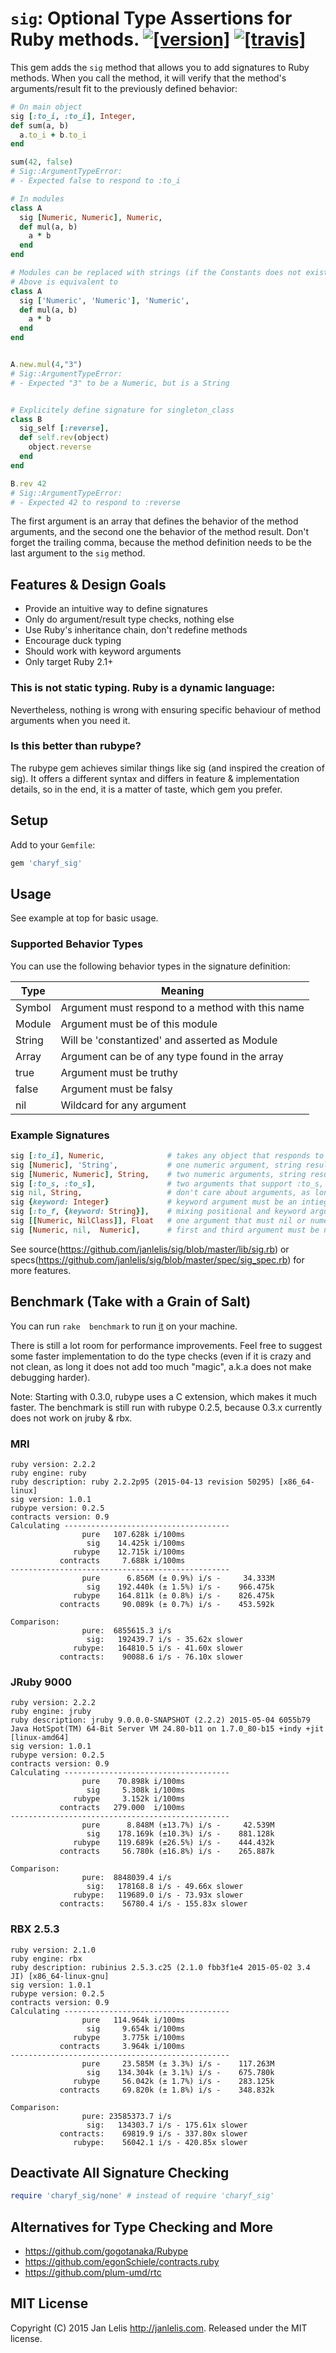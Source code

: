 # `sig`: Optional Type Assertions for Ruby methods. [![[version]](https://badge.fury.io/rb/sig.svg)](http://badge.fury.io/rb/sig)  [![[travis]](https://travis-ci.org/janlelis/sig.png)](https://travis-ci.org/janlelis/sig)

This gem adds the `sig` method that allows you to add signatures to Ruby methods. When you call the method, it will verify that the method's arguments/result fit to the previously defined behavior:

```ruby
# On main object
sig [:to_i, :to_i], Integer,
def sum(a, b)
  a.to_i + b.to_i
end

sum(42, false)
# Sig::ArgumentTypeError:
# - Expected false to respond to :to_i

# In modules
class A
  sig [Numeric, Numeric], Numeric,
  def mul(a, b)
    a * b
  end
end

# Modules can be replaced with strings (if the Constants does not exist at the time of interpretation)
# Above is equivalent to
class A
  sig ['Numeric', 'Numeric'], 'Numeric',
  def mul(a, b)
    a * b
  end
end


A.new.mul(4,"3")
# Sig::ArgumentTypeError:
# - Expected "3" to be a Numeric, but is a String


# Explicitely define signature for singleton_class
class B
  sig_self [:reverse],
  def self.rev(object)
    object.reverse
  end
end

B.rev 42
# Sig::ArgumentTypeError:
# - Expected 42 to respond to :reverse
```

The first argument is an array that defines the behavior of the method arguments, and the second one the behavior of the method result. Don't forget the trailing comma, because the method definition needs to be the last argument to the `sig` method.

## Features & Design Goals
* Provide an intuitive way to define signatures
* Only do argument/result type checks, nothing else
* Use Ruby's inheritance chain, don't redefine methods
* Encourage duck typing
* Should work with keyword arguments
* Only target Ruby 2.1+

### This is not static typing. Ruby is a dynamic language:

Nevertheless, nothing is wrong with ensuring specific behaviour of method arguments when you need it.

### Is this better than rubype?

The rubype gem achieves similar things like sig (and inspired the creation of sig). It offers a different syntax and differs in feature & implementation details, so in the end, it is a matter of taste, which gem you prefer.

## Setup

Add to your `Gemfile`:

```ruby
gem 'charyf_sig'
```

## Usage

See example at top for basic usage.

### Supported Behavior Types

You can use the following behavior types in the signature definition:

Type    | Meaning
------- | -------
Symbol  | Argument must respond to a method with this name
Module  | Argument must be of this module
String  | Will be 'constantized' and asserted as Module
Array   | Argument can be of any type found in the array
true    | Argument must be truthy
false   | Argument must be falsy
nil     | Wildcard for any argument

### Example Signatures

```ruby
sig [:to_i], Numeric,              # takes any object that responds to :to_i as argument, numeric result
sig [Numeric], 'String',           # one numeric argument, string result
sig [Numeric, Numeric], String,    # two numeric arguments, string result
sig [:to_s, :to_s],                # two arguments that support :to_s, don't care about result
sig nil, String,                   # don't care about arguments, as long result is string
sig {keyword: Integer}             # keyword argument must be an intieger
sig [:to_f, {keyword: String}],    # mixing positional and keyword arguments is possible
sig [[Numeric, NilClass]], Float   # one argument that must nil or numeric, result must be float
sig [Numeric, nil,  Numeric],      # first and third argument must be numeric, don't care about type of second
```

See source(https://github.com/janlelis/sig/blob/master/lib/sig.rb) or specs(https://github.com/janlelis/sig/blob/master/spec/sig_spec.rb) for more features.

## Benchmark (Take with a Grain of Salt)

You can run `rake  benchmark` to run [it](https://github.com/janlelis/sig/blob/v1.0.1/Rakefile#L33-L148) on your machine.

There is still a lot room for performance improvements. Feel free to suggest some faster implementation to do the type checks (even if it is crazy and not clean, as long it does not add too much "magic", a.k.a does not make debugging harder).

Note: Starting with 0.3.0, rubype uses a C extension, which makes it much faster. The benchmark is still run with rubype 0.2.5, because 0.3.x currently does not work on jruby & rbx.

### MRI

```
ruby version: 2.2.2
ruby engine: ruby
ruby description: ruby 2.2.2p95 (2015-04-13 revision 50295) [x86_64-linux]
sig version: 1.0.1
rubype version: 0.2.5
contracts version: 0.9
Calculating -------------------------------------
                pure   107.628k i/100ms
                 sig    14.425k i/100ms
              rubype    12.715k i/100ms
           contracts     7.688k i/100ms
-------------------------------------------------
                pure      6.856M (± 0.9%) i/s -     34.333M
                 sig    192.440k (± 1.5%) i/s -    966.475k
              rubype    164.811k (± 0.8%) i/s -    826.475k
           contracts     90.089k (± 0.7%) i/s -    453.592k

Comparison:
                pure:  6855615.3 i/s
                 sig:   192439.7 i/s - 35.62x slower
              rubype:   164810.5 i/s - 41.60x slower
           contracts:    90088.6 i/s - 76.10x slower
```

### JRuby 9000

```
ruby version: 2.2.2
ruby engine: jruby
ruby description: jruby 9.0.0.0-SNAPSHOT (2.2.2) 2015-05-04 6055b79 Java HotSpot(TM) 64-Bit Server VM 24.80-b11 on 1.7.0_80-b15 +indy +jit [linux-amd64]
sig version: 1.0.1
rubype version: 0.2.5
contracts version: 0.9
Calculating -------------------------------------
                pure    70.898k i/100ms
                 sig     5.308k i/100ms
              rubype     3.152k i/100ms
           contracts   279.000  i/100ms
-------------------------------------------------
                pure      8.848M (±13.7%) i/s -     42.539M
                 sig    178.169k (±10.3%) i/s -    881.128k
              rubype    119.689k (±26.5%) i/s -    444.432k
           contracts     56.780k (±16.8%) i/s -    265.887k

Comparison:
                pure:  8848039.4 i/s
                 sig:   178168.8 i/s - 49.66x slower
              rubype:   119689.0 i/s - 73.93x slower
           contracts:    56780.4 i/s - 155.83x slower
```

### RBX 2.5.3

```
ruby version: 2.1.0
ruby engine: rbx
ruby description: rubinius 2.5.3.c25 (2.1.0 fbb3f1e4 2015-05-02 3.4 JI) [x86_64-linux-gnu]
sig version: 1.0.1
rubype version: 0.2.5
contracts version: 0.9
Calculating -------------------------------------
                pure   114.964k i/100ms
                 sig     9.654k i/100ms
              rubype     3.775k i/100ms
           contracts     3.964k i/100ms
-------------------------------------------------
                pure     23.585M (± 3.3%) i/s -    117.263M
                 sig    134.304k (± 3.1%) i/s -    675.780k
              rubype     56.042k (± 1.7%) i/s -    283.125k
           contracts     69.820k (± 1.8%) i/s -    348.832k

Comparison:
                pure: 23585373.7 i/s
                 sig:   134303.7 i/s - 175.61x slower
           contracts:    69819.9 i/s - 337.80x slower
              rubype:    56042.1 i/s - 420.85x slower
```

## Deactivate All Signature Checking

```ruby
require 'charyf_sig/none' # instead of require 'charyf_sig'
```

## Alternatives for Type Checking and More

- https://github.com/gogotanaka/Rubype
- https://github.com/egonSchiele/contracts.ruby
- https://github.com/plum-umd/rtc

## MIT License

Copyright (C) 2015 Jan Lelis <http://janlelis.com>. Released under the MIT license.
